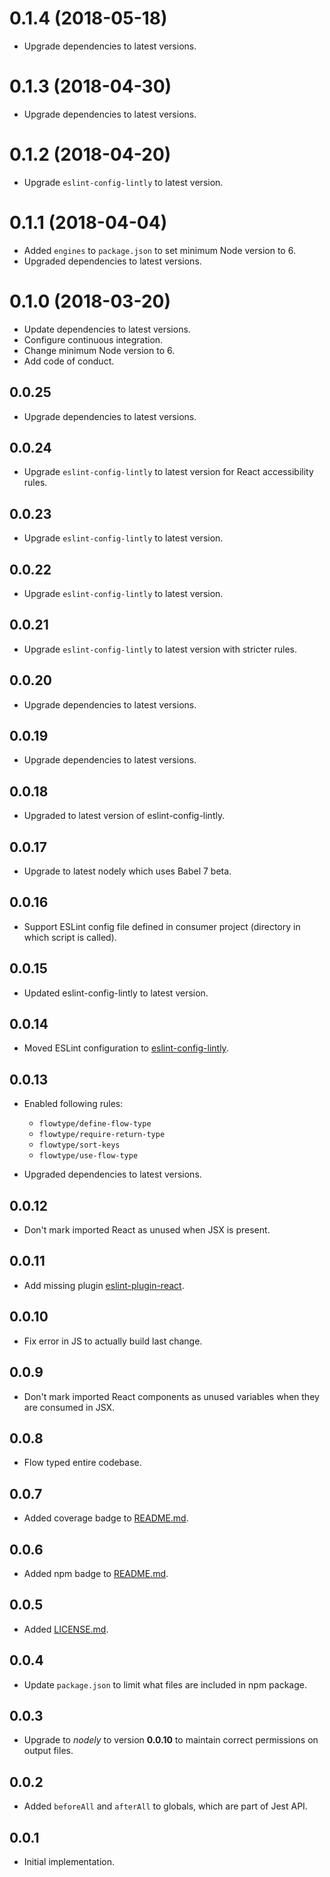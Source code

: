 # 0.1.4 (2018-05-18)

*   Upgrade dependencies to latest versions.

# 0.1.3 (2018-04-30)

*   Upgrade dependencies to latest versions.


# 0.1.2 (2018-04-20)

*   Upgrade `eslint-config-lintly` to latest version.


# 0.1.1 (2018-04-04)

*   Added `engines` to `package.json` to set minimum Node version to 6.
*   Upgraded dependencies to latest versions.

# 0.1.0 (2018-03-20)

*   Update dependencies to latest versions.
*   Configure continuous integration.
*   Change minimum Node version to 6.
*   Add code of conduct.

## 0.0.25

*   Upgrade dependencies to latest versions.

## 0.0.24

*   Upgrade `eslint-config-lintly` to latest version for React accessibility rules.

## 0.0.23

*   Upgrade `eslint-config-lintly` to latest version.

## 0.0.22

*   Upgrade `eslint-config-lintly` to latest version.

## 0.0.21

*   Upgrade `eslint-config-lintly` to latest version with stricter rules.

## 0.0.20

*   Upgrade dependencies to latest versions.

## 0.0.19

*   Upgrade dependencies to latest versions.

## 0.0.18

*   Upgraded to latest version of eslint-config-lintly.

## 0.0.17

*   Upgrade to latest nodely which uses Babel 7 beta.

## 0.0.16

*   Support ESLint config file defined in consumer project (directory in which script is called).

## 0.0.15

*   Updated eslint-config-lintly to latest version.

## 0.0.14

*   Moved ESLint configuration to [eslint-config-lintly](https://github.com/dogma-io/eslint-config-lintly).

## 0.0.13

*   Enabled following rules:

    *   `flowtype/define-flow-type`
    *   `flowtype/require-return-type`
    *   `flowtype/sort-keys`
    *   `flowtype/use-flow-type`

*   Upgraded dependencies to latest versions.

## 0.0.12

*   Don't mark imported React as unused when JSX is present.

## 0.0.11

*   Add missing plugin [eslint-plugin-react](https://github.com/yannickcr/eslint-plugin-react).

## 0.0.10

*   Fix error in JS to actually build last change.

## 0.0.9

*   Don't mark imported React components as unused variables when they are consumed in JSX.

## 0.0.8

*   Flow typed entire codebase.

## 0.0.7

*   Added coverage badge to [README.md](README.md).

## 0.0.6

*   Added npm badge to [README.md](RADME.md).

## 0.0.5

*   Added [LICENSE.md](LICENSE.md).

## 0.0.4

*   Update `package.json` to limit what files are included in npm package.

## 0.0.3

*   Upgrade to *nodely* to version **0.0.10** to maintain correct permissions on output files.

## 0.0.2

*   Added `beforeAll` and `afterAll` to globals, which are part of Jest API.

## 0.0.1

*   Initial implementation.
